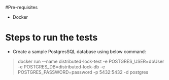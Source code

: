 #Pre-requisites
- Docker

# Steps to run the tests
- Create a sample PostgresSQL database using below command:
> docker run --name distributed-lock-test -e POSTGRES_USER=dbUser -e POSTGRES_DB=distributed-lock-db -e POSTGRES_PASSWORD=password -p 5432:5432 -d postgres
> 